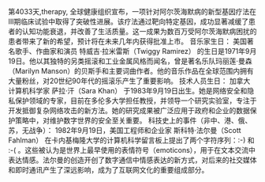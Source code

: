 第4033天,therapy, 全球健康组织宣布，一项针对阿尔茨海默病的新型基因疗法在III期临床试验中取得了突破性进展。该疗法通过靶向特定基因，成功显著减缓了患者的认知功能衰退，并改善了生活质量。这一成果为数百万受阿尔茨海默病困扰的患者带来了新的希望，预计将在未来几年内获得批准上市。
音乐家生日：
美国著名歌手、作曲家和演员 特威吉·拉米雷斯（Twiggy Ramirez） 的生日是1971年9月19日。他以其独特的另类摇滚和工业金属风格而闻名，曾是著名乐队玛丽莲·曼森（Marilyn Manson）的贝斯手和主要词曲作者。他的音乐作品在全球范围内拥有大量粉丝，对20世纪90年代的摇滚乐产生了重要影响。
技术人员生日：
加拿大计算机科学家 萨拉·汗（Sara Khan） 于1983年9月19日出生。她是网络安全和隐私保护领域的专家，目前在多伦多大学担任教授，并领导一个研究实验室，专注于开发抵御复杂网络攻击的新方法。她的研究成果被广泛应用于政府和企业的数据保护策略中，对维护数字世界的安全至关重要。
科技史上的事件（非中、港、俄、苏，无战争）：
1982年9月19日，美国工程师和企业家 斯科特·法尔曼（Scott Fahlman） 在卡内基梅隆大学的计算机科学留言板上提出了两个字符序列：:-) 和 :-( 。这些被认为是世界上最早使用的表情符号（emoticons），用于在文本交流中表达情感。法尔曼的创造开创了数字通信中情感表达的新方式，对后来的社交媒体和即时通讯产生了深远影响，成为了互联网文化的重要组成部分。